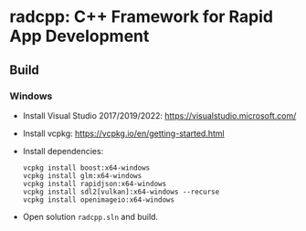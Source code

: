 # radcpp: C++ Framework for Rapid App Development

## Build

### Windows

* Install Visual Studio 2017/2019/2022: https://visualstudio.microsoft.com/

* Install vcpkg: https://vcpkg.io/en/getting-started.html

* Install dependencies:

    ```
    vcpkg install boost:x64-windows
    vcpkg install glm:x64-windows
    vcpkg install rapidjson:x64-windows
    vcpkg install sdl2[vulkan]:x64-windows --recurse
    vcpkg install openimageio:x64-windows
    ```

* Open solution `radcpp.sln` and build.
